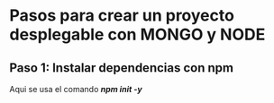 # Pasos para crear un proyecto desplegable con MONGO y NODE
## Paso 1: Instalar dependencias con npm
Aqui se usa el comando _**npm init -y**_


